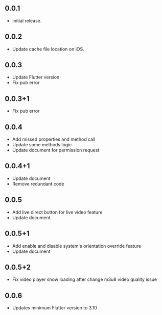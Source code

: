 ## 0.0.1

* Initial release.

## 0.0.2

* Update cache file location on iOS.

## 0.0.3

* Update Flutter version
* Fix pub error

## 0.0.3+1

* Fix pub error

## 0.0.4

* Add missed properties and method call
* Update some methods logic
* Update document for permission request

## 0.0.4+1

* Update document
* Remove redundant code

## 0.0.5

* Add live direct button for live video feature
* Update document

## 0.0.5+1

* Add enable and disable system's orientation override feature
* Update document

## 0.0.5+2

* Fix video player show loading after change m3u8 video quality issue

## 0.0.6

* Updates minimum Flutter version to 3.10
